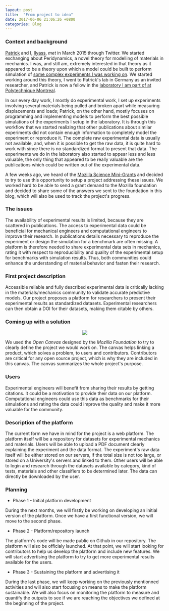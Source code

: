 ```yaml
---
layout: post
title:  "From project to idea"
date: 2017-06-06 21:06:26 +0800
categories: Blog
---
```


### Context and background

[Patrick](https://diehlpk.github.io/) and I, [Ilyass](http://iltabiai.github.io/), _met_ in March 2015 through Twitter. We started exchanging about Peridynamics, a novel theory for modelling of materials in mechanics. I was, and still am, extremely interested in that theory as it appeared to be a theory upon which a model could be built to perform simulation of [some complex experiments I was working on](http://iltabiai.github.io/research/2017/05/28/photoelas-CF-bundle.html).
We started working around this theory, I went to Patrick's lab in Germany as an invited researcher, and Patrick is now a fellow in the [laboratory I am part of at Polytechnique Montreal](http://www.polymtl.ca/lm2/en/).

In our every day work, I mostly do experimental work, I set up experiments involving several materials being pulled and broken apart while measuring displacements and loads; Patrick, on the other hand, mostly focuses on programming and implementing models to perform the best possible simulations of the experiments I setup in the laboratory.
It is through this workflow that we started realizing that other publications about similar experiments did not contain enough information to completely model the experiment or reproduce it. The complete raw experimental data is usually not available, and, when it is possible to get the raw data, it is quite hard to work with since there is no standardized format to present that data. The experiments we do in the laboratory also started to appear less and less valuable, the only thing that appeared to be really valuable are the publications which could be written out of the experimental data.
<!--description-->
A few weeks ago, we heard of the [Mozilla Science Mini-Grants](https://science.mozilla.org/blog/mini-grant-cfp) and decided to try to use this opportunity to setup a project addressing these issues. We worked hard to be able to send a grant demand to the Mozilla foundation and decided to share some of the answers we sent to the foundation in this blog, which will also be used to track the project's progress.


### The issues

The availability of experimental results is limited, because they are scattered in publications. The access to experimental data could be beneficial for mechanical engineers and computational engineers to improve their research. In publications details necessary to reproduce the experiment or design the simulation for a benchmark are often missing. A platform is therefore needed to share experimental data sets in mechanics, rating it with respect to reproducibility and quality of the experimental setup for benchmarks with simulation results. Thus, both communities could enhance the understanding of material behavior and fasten their research.


### First project description

Accessible reliable and fully described experimental data is critically lacking in the materials/mechanics community to validate accurate predictive models.
Our project proposes a platform for researchers to present their experimental results as standardized datasets.
Experimental researchers can then obtain a DOI for their datasets, making them citable by others.


### Coming up with a solution

<center>
<img src="{{ site.url }}/images/OpenCanvas.png"/>
</center>

We used the _Open Canvas_ designed by the _Mozilla Foundation_ to try to clearly define the project we would work on.
The canvas helps linking a product, which solves a problem, to users and contributors. Contributors are critical for any open source project, which is why they are included in this canvas. The canvas summarizes the whole project's purpose.


### Users

Experimental engineers will benefit from sharing their results by getting citations. It could be a motivation to provide their data on our platform. Computational engineers could use this data as benchmarks for their simulations and rating the data could improve the quality and make it more valuable for the community.   


### Description of the platform

The current form we have in mind for the project is a web platform. The platform itself will be a repository for datasets for experimental mechanics and materials.
Users will be able to upload a PDF document clearly explaining the experiment and the data format. The experiment's raw data itself will be either stored on our servers, if the total size is not too large, or stored on a University's servers and linked to them. Other users will be able to login and research through the datasets available by category, kind of tests, materials and other classifiers to be determined later. The data can directly be downloaded by the user.


### Planning

* Phase 1 - Initial platform development

During the next months, we will firstly be working on developing an initial version of the platform. Once we have a first functional version, we will move to the second phase.

* Phase 2 - Platform/repository launch

The platform's code will be made public on Github in our repository. The platform will also be officialy launched. At that point, we will start looking for contributors to help us develop the platform and include new features. We will start advertising the platform to try to get more experimental results available for the users.

* Phase 3 - Sustaining the platform and advertising it

During the last phase, we will keep working on the previously mentionned activities and will also start focusing on means to make the platform sustainable. We will also focus on monitoring the platform to measure and quantify the outputs to see if we are reaching the objectives we defined at the beginning of the project.
